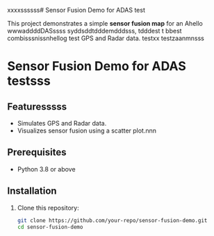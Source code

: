 xxxxssssss# Sensor Fusion Demo for ADAS test

This project demonstrates a simple **sensor fusion map** for an Ahello wwwaddddDASssss syddsddtdddemdddsss, tdddest t bbest combisssnissnhellog test GPS and Radar data. testxx testzaanmnsss
# Sensor Fusion Demo for ADAS testsss

## Featuresssss
- Simulates GPS and Radar data.
- Visualizes sensor fusion using a scatter plot.nnn

## Prerequisites
- Python 3.8 or above

## Installation
1. Clone this repository:
   ```bash
   git clone https://github.com/your-repo/sensor-fusion-demo.git
   cd sensor-fusion-demo
